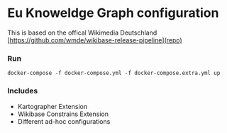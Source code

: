 # Eu Knoweldge Graph configuration

This is based on the offical Wikimedia Deutschland [https://github.com/wmde/wikibase-release-pipeline](repo)

### Run

```
docker-compose -f docker-compose.yml -f docker-compose.extra.yml up
```

### Includes

- Kartographer Extension
- Wikibase Constrains Extension
- Different ad-hoc configurations
